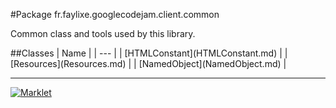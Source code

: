 #Package fr.faylixe.googlecodejam.client.common
<p>Common class and tools used by this library.</p>
##Classes
| Name |
| --- |
| [HTMLConstant](HTMLConstant.md) |
| [Resources](Resources.md) |
| [NamedObject](NamedObject.md) |

---

[![Marklet](https://img.shields.io/badge/Generated%20by-Marklet-green.svg)](https://github.com/Faylixe/marklet)